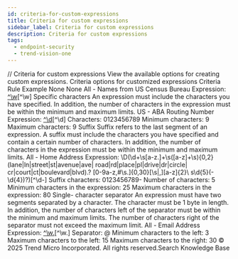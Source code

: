 ```yaml
---
id: criteria-for-custom-expressions
title: Criteria for custom expressions
sidebar_label: Criteria for custom expressions
description: Criteria for custom expressions
tags:
  - endpoint-security
  - trend-vision-one
---
```


/*<![CDATA[*/ $('#title').html($('meta[name=map-description]').attr('content')); /*]]>*/ Criteria for custom expressions View the available options for creating custom expressions. Criteria options for customized expressions Criteria Rule Example None None All - Names from US Census Bureau Expression: [^\w]([A-Z][a-z]{1,12}(\s?,\s?|[\s]|\s([A-Z])\.\s)[A-Z][a-z]{1,12})[^\w] Specific characters An expression must include the characters you have specified. In addition, the number of characters in the expression must be within the minimum and maximum limits. US - ABA Routing Number Expression: [^\d]([0123678]\d{8})[^\d] Characters: 0123456789 Minimum characters: 9 Maximum characters: 9 Suffix Suffix refers to the last segment of an expression. A suffix must include the characters you have specified and contain a certain number of characters. In addition, the number of characters in the expression must be within the minimum and maximum limits. All - Home Address Expression: \D(\d+\s[a-z.]+\s([a-z]+\s){0,2} (lane|ln|street|st|avenue|ave| road|rd|place|pl|drive|dr|circle| cr|court|ct|boulevard|blvd)\.? [0-9a-z,#\s\.]{0,30}[\s|,][a-z]{2}\ s\d{5}(-\d{4})?)[^\d-] Suffix characters: 0123456789- Number of characters: 5 Minimum characters in the expression: 25 Maximum characters in the expression: 80 Single- character separator An expression must have two segments separated by a character. The character must be 1 byte in length. In addition, the number of characters left of the separator must be within the minimum and maximum limits. The number of characters right of the separator must not exceed the maximum limit. All - Email Address Expression: [^\w.]([\w\.]{1,20}@[a-z0-9]{2,20}[\.][a-z]{2,5}[a-z\.]{0,10})[^\w.] Separator: @ Minimum characters to the left: 3 Maximum characters to the left: 15 Maximum characters to the right: 30 © 2025 Trend Micro Incorporated. All rights reserved.Search Knowledge Base